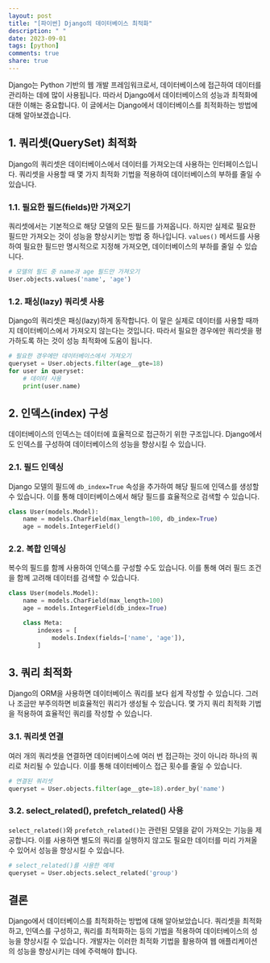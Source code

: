 ```yaml
---
layout: post
title: "[파이썬] Django의 데이터베이스 최적화"
description: " "
date: 2023-09-01
tags: [python]
comments: true
share: true
---
```


Django는 Python 기반의 웹 개발 프레임워크로서, 데이터베이스에 접근하여 데이터를 관리하는 데에 많이 사용됩니다. 따라서 Django에서 데이터베이스의 성능과 최적화에 대한 이해는 중요합니다. 이 글에서는 Django에서 데이터베이스를 최적화하는 방법에 대해 알아보겠습니다.

## 1. 쿼리셋(QuerySet) 최적화

Django의 쿼리셋은 데이터베이스에서 데이터를 가져오는데 사용하는 인터페이스입니다. 쿼리셋을 사용할 때 몇 가지 최적화 기법을 적용하여 데이터베이스의 부하를 줄일 수 있습니다.

### 1.1. 필요한 필드(fields)만 가져오기

쿼리셋에서는 기본적으로 해당 모델의 모든 필드를 가져옵니다. 하지만 실제로 필요한 필드만 가져오는 것이 성능을 향상시키는 방법 중 하나입니다. `values()` 메서드를 사용하여 필요한 필드만 명시적으로 지정해 가져오면, 데이터베이스의 부하를 줄일 수 있습니다.

```python
# 모델의 필드 중 name과 age 필드만 가져오기
User.objects.values('name', 'age')
```

### 1.2. 패싱(lazy) 쿼리셋 사용

Django의 쿼리셋은 패싱(lazy)하게 동작합니다. 이 말은 실제로 데이터를 사용할 때까지 데이터베이스에서 가져오지 않는다는 것입니다. 따라서 필요한 경우에만 쿼리셋을 평가하도록 하는 것이 성능 최적화에 도움이 됩니다.

```python
# 필요한 경우에만 데이터베이스에서 가져오기
queryset = User.objects.filter(age__gte=18)
for user in queryset:
    # 데이터 사용
    print(user.name)
```

## 2. 인덱스(index) 구성

데이터베이스의 인덱스는 데이터에 효율적으로 접근하기 위한 구조입니다. Django에서도 인덱스를 구성하여 데이터베이스의 성능을 향상시킬 수 있습니다.

### 2.1. 필드 인덱싱

Django 모델의 필드에 `db_index=True` 속성을 추가하여 해당 필드에 인덱스를 생성할 수 있습니다. 이를 통해 데이터베이스에서 해당 필드를 효율적으로 검색할 수 있습니다.

```python
class User(models.Model):
    name = models.CharField(max_length=100, db_index=True)
    age = models.IntegerField()
```

### 2.2. 복합 인덱싱

복수의 필드를 함께 사용하여 인덱스를 구성할 수도 있습니다. 이를 통해 여러 필드 조건을 함께 고려해 데이터를 검색할 수 있습니다.

```python
class User(models.Model):
    name = models.CharField(max_length=100)
    age = models.IntegerField(db_index=True)

    class Meta:
        indexes = [
            models.Index(fields=['name', 'age']),
        ]
```

## 3. 쿼리 최적화

Django의 ORM을 사용하면 데이터베이스 쿼리를 보다 쉽게 작성할 수 있습니다. 그러나 조금만 부주의하면 비효율적인 쿼리가 생성될 수 있습니다. 몇 가지 쿼리 최적화 기법을 적용하여 효율적인 쿼리를 작성할 수 있습니다.

### 3.1. 쿼리셋 연결

여러 개의 쿼리셋을 연결하면 데이터베이스에 여러 번 접근하는 것이 아니라 하나의 쿼리로 처리될 수 있습니다. 이를 통해 데이터베이스 접근 횟수를 줄일 수 있습니다.

```python
# 연결된 쿼리셋
queryset = User.objects.filter(age__gte=18).order_by('name')
```

### 3.2. select_related(), prefetch_related() 사용

`select_related()`와 `prefetch_related()`는 관련된 모델을 같이 가져오는 기능을 제공합니다. 이를 사용하면 별도의 쿼리를 실행하지 않고도 필요한 데이터를 미리 가져올 수 있어서 성능을 향상시킬 수 있습니다.

```python
# select_related()를 사용한 예제
queryset = User.objects.select_related('group')
```

## 결론

Django에서 데이터베이스를 최적화하는 방법에 대해 알아보았습니다. 쿼리셋을 최적화하고, 인덱스를 구성하고, 쿼리를 최적화하는 등의 기법을 적용하여 데이터베이스의 성능을 향상시킬 수 있습니다. 개발자는 이러한 최적화 기법을 활용하여 웹 애플리케이션의 성능을 향상시키는 데에 주력해야 합니다.